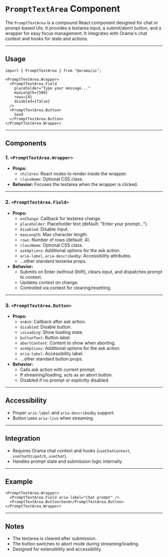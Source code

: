 # `PromptTextArea` Component

The `PromptTextArea` is a compound React component designed for chat or prompt-based UIs. It provides a textarea input, a submit/abort button, and a wrapper for easy focus management. It integrates with Orama's chat context and hooks for state and actions.

---

## Usage

```tsx
import { PromptTextArea } from "@orama/ui";

<PromptTextArea.Wrapper>
  <PromptTextArea.Field
    placeholder="Type your message..."
    maxLength={500}
    rows={4}
    disabled={false}
  />
  <PromptTextArea.Button>
    Send
  </PromptTextArea.Button>
</PromptTextArea.Wrapper>
```

---

## Components

### 1. `<PromptTextArea.Wrapper>`

- **Props:**
  - `children`: React nodes to render inside the wrapper.
  - `className`: Optional CSS class.
- **Behavior:** Focuses the textarea when the wrapper is clicked.

---

### 2. `<PromptTextArea.Field>`

- **Props:**
  - `onChange`: Callback for textarea change.
  - `placeholder`: Placeholder text (default: "Enter your prompt...").
  - `disabled`: Disable input.
  - `maxLength`: Max character length.
  - `rows`: Number of rows (default: 4).
  - `className`: Optional CSS class.
  - `askOptions`: Additional options for the ask action.
  - `aria-label`, `aria-describedby`: Accessibility attributes.
  - ...other standard textarea props.
- **Behavior:**
  - Submits on Enter (without Shift), clears input, and dispatches prompt to context.
  - Updates context on change.
  - Controlled via context for clearing/resetting.

---

### 3. `<PromptTextArea.Button>`

- **Props:**
  - `onAsk`: Callback after ask action.
  - `disabled`: Disable button.
  - `isLoading`: Show loading state.
  - `buttonText`: Button label.
  - `abortContent`: Content to show when aborting.
  - `askOptions`: Additional options for the ask action.
  - `aria-label`: Accessibility label.
  - ...other standard button props.
- **Behavior:**
  - Calls ask action with current prompt.
  - If streaming/loading, acts as an abort button.
  - Disabled if no prompt or explicitly disabled.

---

## Accessibility

- Proper `aria-label` and `aria-describedby` support.
- Button uses `aria-live` when streaming.

---

## Integration

- Requires Orama chat context and hooks (`useChatContext`, `useChatDispatch`, `useChat`).
- Handles prompt state and submission logic internally.

---

## Example

```tsx
<PromptTextArea.Wrapper>
  <PromptTextArea.Field aria-label="Chat prompt" />
  <PromptTextArea.Button>Send</PromptTextArea.Button>
</PromptTextArea.Wrapper>
```

---

## Notes

- The textarea is cleared after submission.
- The button switches to abort mode during streaming/loading.
- Designed for extensibility and accessibility.